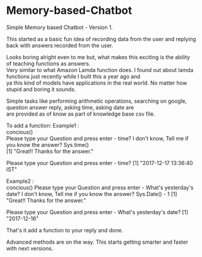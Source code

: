 # Memory-based-Chatbot
Simple Memory based Chatbot - Version 1. 

This started as a basic fun idea of recording data from the user and replying back with answers recorded from the user.  

Looks boring alright even to me but, what makes this exciting is the ability of teaching functions as answers.  
Very similar to what Amazon Lamda function does. I found out about lamda functions just recently while I built this a year ago and   
ya this kind of models have applications in the real world. No matter how stupid and boring it sounds.

Simple tasks like performing arithmetic operations, searching on google, question answer reply, asking time, asking date are  
are provided as of know as part of knowledge base csv file.  
  

To add a function:
Example1 :  
   concious()  
   Please type your Question and press enter - time?
   I don't know, Tell me if you know the answer?  Sys.time()  
   [1] "Great!! Thanks for the answer."  

   Please type your Question and press enter - time?
   [1] "2017-12-17 13:36:40 IST"
  


Example2 :  
   concious()
   Please type your Question and press enter - What's yesterday's date?
   I don't know, Tell me if you know the answer? Sys.Date() - 1
   [1] "Great!! Thanks for the answer."  

   Please type your Question and press enter - What's yesterday's date?
   [1] "2017-12-16"


That's it add a function to your reply and done.

Advanced methods are on the way. This starts getting smarter and faster with next versions.
